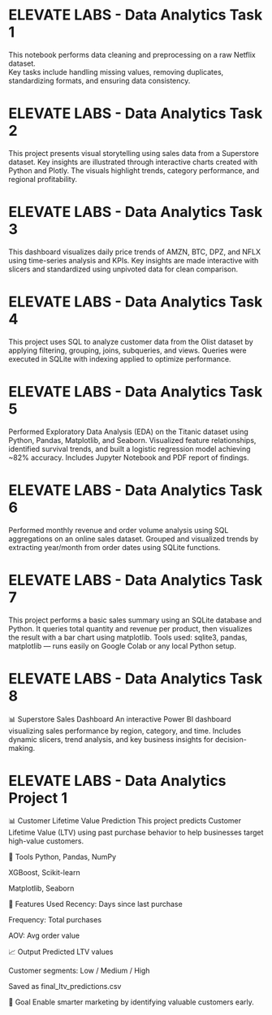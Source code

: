 # ELEVATE LABS - Data Analytics Task 1

This notebook performs data cleaning and preprocessing on a raw Netflix dataset.  
Key tasks include handling missing values, removing duplicates, standardizing formats, and ensuring data consistency.

# ELEVATE LABS - Data Analytics Task 2

This project presents visual storytelling using sales data from a Superstore dataset. Key insights are illustrated through interactive charts created with Python and Plotly. The visuals highlight trends, category performance, and regional profitability.

# ELEVATE LABS - Data Analytics Task 3

This dashboard visualizes daily price trends of AMZN, BTC, DPZ, and NFLX using time-series analysis and KPIs.
Key insights are made interactive with slicers and standardized using unpivoted data for clean comparison.

# ELEVATE LABS - Data Analytics Task 4

This project uses SQL to analyze customer data from the Olist dataset by applying filtering, grouping, joins, subqueries, and views.
Queries were executed in SQLite with indexing applied to optimize performance.

# ELEVATE LABS - Data Analytics Task 5

Performed Exploratory Data Analysis (EDA) on the Titanic dataset using Python, Pandas, Matplotlib, and Seaborn.
Visualized feature relationships, identified survival trends, and built a logistic regression model achieving ~82% accuracy.
Includes Jupyter Notebook and PDF report of findings.

# ELEVATE LABS - Data Analytics Task 6

Performed monthly revenue and order volume analysis using SQL aggregations on an online sales dataset.
Grouped and visualized trends by extracting year/month from order dates using SQLite functions.

# ELEVATE LABS - Data Analytics Task 7

This project performs a basic sales summary using an SQLite database and Python.
It queries total quantity and revenue per product, then visualizes the result with a bar chart using matplotlib.
Tools used: sqlite3, pandas, matplotlib — runs easily on Google Colab or any local Python setup.

# ELEVATE LABS - Data Analytics Task 8

📊 Superstore Sales Dashboard
An interactive Power BI dashboard visualizing sales performance by region, category, and time.
Includes dynamic slicers, trend analysis, and key business insights for decision-making.

# ELEVATE LABS - Data Analytics Project 1

📊 Customer Lifetime Value Prediction
This project predicts Customer Lifetime Value (LTV) using past purchase behavior to help businesses target high-value customers.

🔧 Tools
Python, Pandas, NumPy

XGBoost, Scikit-learn

Matplotlib, Seaborn

🧪 Features Used
Recency: Days since last purchase

Frequency: Total purchases

AOV: Avg order value

📈 Output
Predicted LTV values

Customer segments: Low / Medium / High

Saved as final_ltv_predictions.csv

📌 Goal
Enable smarter marketing by identifying valuable customers early.
